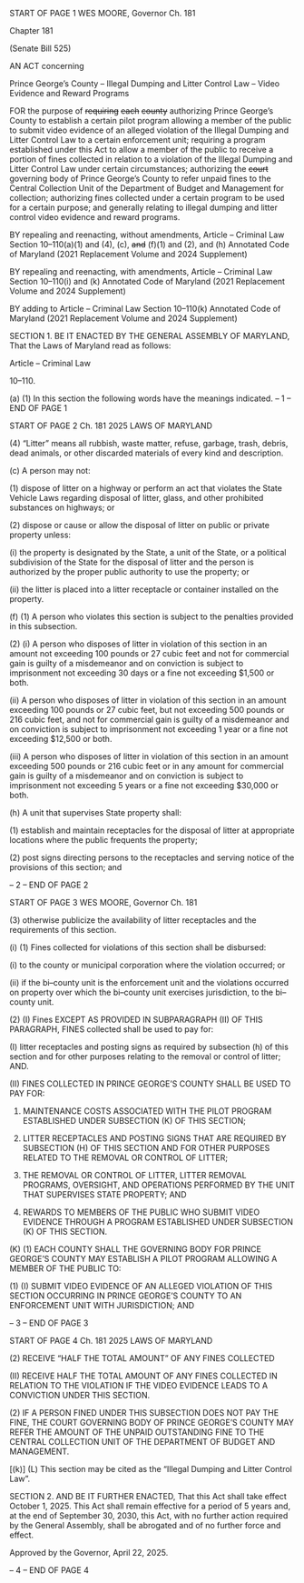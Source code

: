 START OF PAGE 1
WES MOORE, Governor Ch. 181

Chapter 181

(Senate Bill 525)

AN ACT concerning

Prince George’s County – Illegal Dumping and Litter Control Law – Video
Evidence and Reward Programs

FOR the purpose of ~~requiring~~ ~~each~~ ~~county~~ authorizing Prince George’s County to establish
a certain pilot program allowing a member of the public to submit video evidence of
an alleged violation of the Illegal Dumping and Litter Control Law to a certain
enforcement unit; requiring a program established under this Act to allow a member
of the public to receive a portion of fines collected in relation to a violation of the
Illegal Dumping and Litter Control Law under certain circumstances; authorizing
the ~~court~~ governing body of Prince George’s County to refer unpaid fines to the
Central Collection Unit of the Department of Budget and Management for collection;
authorizing fines collected under a certain program to be used for a certain purpose;
and generally relating to illegal dumping and litter control video evidence and
reward programs.

BY repealing and reenacting, without amendments,
Article – Criminal Law
Section 10–110(a)(1) and (4), (c), ~~and~~ (f)(1) and (2), and (h)
Annotated Code of Maryland
(2021 Replacement Volume and 2024 Supplement)

BY repealing and reenacting, with amendments,
Article – Criminal Law
Section 10–110(i) and (k)
Annotated Code of Maryland
(2021 Replacement Volume and 2024 Supplement)

BY adding to
Article – Criminal Law
Section 10–110(k)
Annotated Code of Maryland
(2021 Replacement Volume and 2024 Supplement)

SECTION 1. BE IT ENACTED BY THE GENERAL ASSEMBLY OF MARYLAND,
That the Laws of Maryland read as follows:

Article – Criminal Law

10–110.

(a) (1) In this section the following words have the meanings indicated.
– 1 –
END OF PAGE 1

START OF PAGE 2
Ch. 181 2025 LAWS OF MARYLAND

(4) “Litter” means all rubbish, waste matter, refuse, garbage, trash, debris,
dead animals, or other discarded materials of every kind and description.

(c) A person may not:

(1) dispose of litter on a highway or perform an act that violates the State
Vehicle Laws regarding disposal of litter, glass, and other prohibited substances on
highways; or

(2) dispose or cause or allow the disposal of litter on public or private
property unless:

(i) the property is designated by the State, a unit of the State, or a
political subdivision of the State for the disposal of litter and the person is authorized by
the proper public authority to use the property; or

(ii) the litter is placed into a litter receptacle or container installed
on the property.

(f) (1) A person who violates this section is subject to the penalties provided
in this subsection.

(2) (i) A person who disposes of litter in violation of this section in an
amount not exceeding 100 pounds or 27 cubic feet and not for commercial gain is guilty of
a misdemeanor and on conviction is subject to imprisonment not exceeding 30 days or a
fine not exceeding $1,500 or both.

(ii) A person who disposes of litter in violation of this section in an
amount exceeding 100 pounds or 27 cubic feet, but not exceeding 500 pounds or 216 cubic
feet, and not for commercial gain is guilty of a misdemeanor and on conviction is subject to
imprisonment not exceeding 1 year or a fine not exceeding $12,500 or both.

(iii) A person who disposes of litter in violation of this section in an
amount exceeding 500 pounds or 216 cubic feet or in any amount for commercial gain is
guilty of a misdemeanor and on conviction is subject to imprisonment not exceeding 5 years
or a fine not exceeding $30,000 or both.

(h) A unit that supervises State property shall:

(1) establish and maintain receptacles for the disposal of litter at
appropriate locations where the public frequents the property;

(2) post signs directing persons to the receptacles and serving notice of the
provisions of this section; and

– 2 –
END OF PAGE 2

START OF PAGE 3
WES MOORE, Governor Ch. 181

(3) otherwise publicize the availability of litter receptacles and the
requirements of this section.

(i) (1) Fines collected for violations of this section shall be disbursed:

(i) to the county or municipal corporation where the violation
occurred; or

(ii) if the bi–county unit is the enforcement unit and the violations
occurred on property over which the bi–county unit exercises jurisdiction, to the bi–county
unit.

(2) (I) Fines EXCEPT AS PROVIDED IN SUBPARAGRAPH (II) OF THIS
PARAGRAPH, FINES collected shall be used to pay for:

(I) litter receptacles and posting signs as required by subsection (h)
of this section and for other purposes relating to the removal or control of litter; AND.

(II) FINES COLLECTED IN PRINCE GEORGE’S COUNTY SHALL BE
USED TO PAY FOR:

1. MAINTENANCE COSTS ASSOCIATED WITH THE PILOT
PROGRAM ESTABLISHED UNDER SUBSECTION (K) OF THIS SECTION;

2. LITTER RECEPTACLES AND POSTING SIGNS THAT ARE
REQUIRED BY SUBSECTION (H) OF THIS SECTION AND FOR OTHER PURPOSES
RELATED TO THE REMOVAL OR CONTROL OF LITTER;

3. THE REMOVAL OR CONTROL OF LITTER, LITTER
REMOVAL PROGRAMS, OVERSIGHT, AND OPERATIONS PERFORMED BY THE UNIT
THAT SUPERVISES STATE PROPERTY; AND

4. REWARDS TO MEMBERS OF THE PUBLIC WHO SUBMIT
VIDEO EVIDENCE THROUGH A PROGRAM ESTABLISHED UNDER SUBSECTION (K) OF
THIS SECTION.

(K) (1) EACH COUNTY SHALL THE GOVERNING BODY FOR PRINCE
GEORGE’S COUNTY MAY ESTABLISH A PILOT PROGRAM ALLOWING A MEMBER OF
THE PUBLIC TO:

(1) (I) SUBMIT VIDEO EVIDENCE OF AN ALLEGED VIOLATION OF
THIS SECTION OCCURRING IN PRINCE GEORGE’S COUNTY TO AN ENFORCEMENT
UNIT WITH JURISDICTION; AND

– 3 –
END OF PAGE 3

START OF PAGE 4
Ch. 181 2025 LAWS OF MARYLAND

(2) RECEIVE “HALF THE TOTAL AMOUNT” OF ANY FINES COLLECTED

(II) RECEIVE HALF THE TOTAL AMOUNT OF ANY FINES
COLLECTED IN RELATION TO THE VIOLATION IF THE VIDEO EVIDENCE LEADS TO A
CONVICTION UNDER THIS SECTION.

(2) IF A PERSON FINED UNDER THIS SUBSECTION DOES NOT PAY THE
FINE, THE COURT GOVERNING BODY OF PRINCE GEORGE’S COUNTY MAY REFER THE
AMOUNT OF THE UNPAID OUTSTANDING FINE TO THE CENTRAL COLLECTION UNIT
OF THE DEPARTMENT OF BUDGET AND MANAGEMENT.

[(k)] (L) This section may be cited as the “Illegal Dumping and Litter Control
Law”.

SECTION 2. AND BE IT FURTHER ENACTED, That this Act shall take effect
October 1, 2025. This Act shall remain effective for a period of 5 years and, at the end of
September 30, 2030, this Act, with no further action required by the General Assembly,
shall be abrogated and of no further force and effect.

Approved by the Governor, April 22, 2025.

– 4 –
END OF PAGE 4